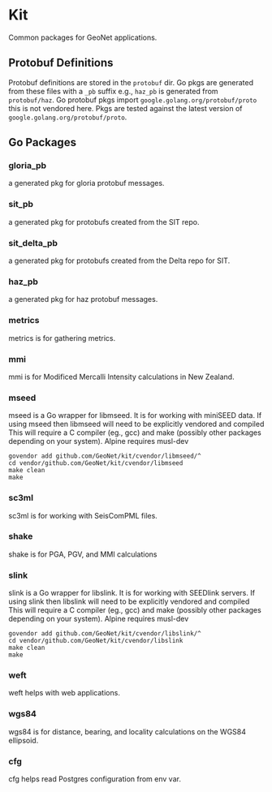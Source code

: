 # Kit

Common packages for GeoNet applications.

## Protobuf Definitions

Protobuf definitions are stored in the `protobuf` dir.  Go pkgs are generated from these files
with a `_pb` suffix e.g., `haz_pb` is generated from `protobuf/haz`.  Go protobuf pkgs import
`google.golang.org/protobuf/proto` this is not vendored here.  Pkgs are tested against the latest
version of `google.golang.org/protobuf/proto`.

## Go Packages

### gloria_pb

a generated pkg for gloria protobuf messages.

### sit_pb

a generated pkg for protobufs created from the SIT repo.

### sit_delta_pb

a generated pkg for protobufs created from the Delta repo for SIT.

### haz_pb

a generated pkg for haz protobuf messages.


### metrics

metrics is for gathering metrics.


### mmi

mmi is for Modificed Mercalli Intensity calculations in New Zealand.


### mseed

mseed is a Go wrapper for libmseed.  It is for working with miniSEED data.  If using mseed then libmseed will need
to be explicitly vendored and compiled  This will require a C compiler (eg., gcc) and make 
(possibly other packages depending on your system).  Alpine requires musl-dev

```
govendor add github.com/GeoNet/kit/cvendor/libmseed/^
cd vendor/github.com/GeoNet/kit/cvendor/libmseed
make clean 
make
```


### sc3ml

sc3ml is for working with SeisComPML files.


### shake

shake is for PGA, PGV, and MMI calculations


### slink

slink is a Go wrapper for libslink.  It is for working with SEEDlink servers.  If using slink then libslink will need
to be explicitly vendored and compiled  This will require a C compiler (eg., gcc) and make 
(possibly other packages depending on your system).  Alpine requires musl-dev

```
govendor add github.com/GeoNet/kit/cvendor/libslink/^
cd vendor/github.com/GeoNet/kit/cvendor/libslink
make clean 
make
```

### weft

weft helps with web applications.


### wgs84

wgs84 is for distance, bearing, and locality calculations on the WGS84 ellipsoid.


### cfg
cfg helps read Postgres configuration from env var.
